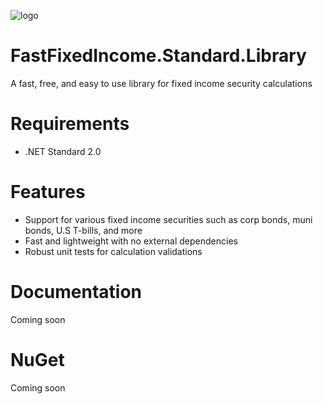 ![logo](https://shravanj.com/files/img/ffi/logo_transparent_small.png)

# FastFixedIncome.Standard.Library
A fast, free, and easy to use library for fixed income security calculations

# Requirements
* .NET Standard 2.0

# Features
* Support for various fixed income securities such as corp bonds, muni bonds, U.S T-bills, and more
* Fast and lightweight with no external dependencies
* Robust unit tests for calculation validations

# Documentation
Coming soon

# NuGet 
Coming soon


